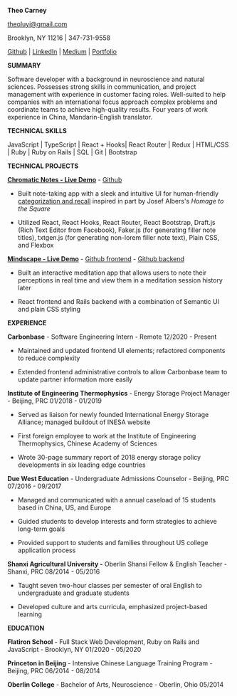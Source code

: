 **Theo Carney**

theoluyi@gmail.com

Brooklyn, NY 11216 \| 347-731-9558

[Github](https://github.com/theoluyi/) \|
[LinkedIn](https://www.linkedin.com/in/theo-carney/) \|
[Medium](https://theocarney.medium.com/) \|
[Portfolio](https://theo-carney.netlify.app/)

**SUMMARY**

Software developer with a background in neuroscience and natural
sciences. Possesses strong skills in communication, and project
management with experience in customer facing roles. Well-suited to help
companies with an international focus approach complex problems and
coordinate teams to achieve high-quality results. Four years of work
experience in China, Mandarin-English translator.

**TECHNICAL SKILLS**

JavaScript \| TypeScript \| React + Hooks\| React Router \| Redux \|
HTML/CSS \| Ruby \| Ruby on Rails \| SQL \| Git \| Bootstrap

**TECHNICAL PROJECTS**

[**Chromatic Notes - Live Demo**](https://chromatic-notes.netlify.app/) -
[Github](https://github.com/theoluyi/chromatic-notes)

-   Built note-taking app with a sleek and intuitive UI for human-friendly [categorization and recall](https://fortelabs.co/blog/tagging-is-broken) inspired in part by Josef Albers's *Homage to the Square*

-   Utilized React, React Hooks, React Router, React Bootstrap, Draft.js (Rich Text Editor from Facebook), Faker.js (for generating filler note titles), txtgen.js (for generating non-lorem filler note text), Plain CSS, and Flexbox

[**Mindscape - Live Demo**](https://mindscape.netlify.app/) -
[Github frontend](https://github.com/theoluyi/mindscape-frontend) - [Github backend](https://github.com/theoluyi/mindscape-backend)

-   Built an interactive meditation app that allows users to note their perceptions in real time and view them in a meditation session history later

-   React frontend and Rails backend with a combination of Semantic UI and plain CSS styling

**EXPERIENCE**

**Carbonbase** - Software Engineering Intern - Remote 12/2020 - Present

-   Maintained and updated frontend UI elements; refactored components to reduce complexity

-   Extended frontend administrative controls to allow Carbonbase team to update partner information more easily

**Institute of Engineering Thermophysics** - Energy Storage Project
Manager - Beijing, PRC 01/2018 - 01/2019

-   Served as liaison for newly founded International Energy Storage Alliance; managed buildout of INESA website

-   First foreign employee to work at the Institute of Engineering Thermophysics, Chinese Academy of Sciences

-   Wrote 30-page summary report of 2018 energy storage policy developments in six leading edge countries

**Due West Education** - Undergraduate Admissions Counselor - Beijing,
PRC 07/2016 - 09/2017

-   Managed and communicated with a annual caseload of 15 students based in China, US, and Europe

-   Guided students to develop interests and form strategies to achieve long-term goals

-   Provided support to students and families throughout US college application process

**Shanxi Agricultural University -** Oberlin Shansi Fellow & English
Teacher - Shanxi, PRC 08/2014 - 05/2016

-   Taught seven two-hour classes per semester of oral English to undergraduate and graduate students

-   Developed culture and arts curricula, emphasized project-based learning

**EDUCATION**

**Flatiron School** - Full Stack Web Development, Ruby on Rails and
JavaScript - Brooklyn, NY 01/2020 - 05/2020

**Princeton in Beijing** - Intensive Chinese Language Training Program -
Beijing, PRC 06/2014 - 08/2014

**Oberlin College** - Bachelor of Arts, Neuroscience - Oberlin, Ohio
05/2014